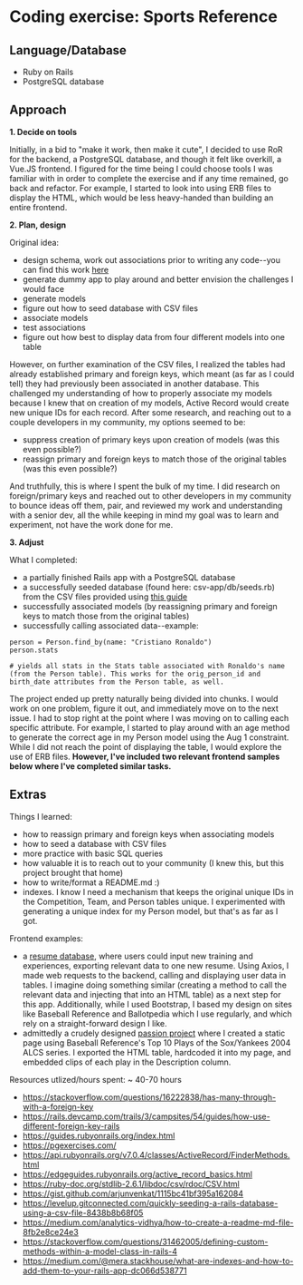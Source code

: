 # Coding exercise: Sports Reference

## Language/Database

- Ruby on Rails
- PostgreSQL database

## Approach

**1. Decide on tools**

Initially, in a bid to "make it work, then make it cute", I decided to use RoR for the backend, a PostgreSQL database, and though it felt like overkill, a Vue.JS frontend. I figured for the time being I could choose tools I was familiar with in order to complete the exercise and if any time remained, go back and refactor. For example, I started to look into using ERB files to display the HTML, which would be less heavy-handed than building an entire frontend.

**2. Plan, design**

Original idea:

- design schema, work out associations prior to writing any code--you can find this work [here](https://docs.google.com/spreadsheets/d/1I-4xQKZsIKPTtylUxhVHfyQkZZeFAynJRgFY2LKrOuc/edit?usp=sharing)
- generate dummy app to play around and better envision the challenges I would face
- generate models
- figure out how to seed database with CSV files
- associate models
- test associations
- figure out how best to display data from four different models into one table

However, on further examination of the CSV files, I realized the tables had already established primary and foreign keys, which meant (as far as I could tell) they had previously been associated in another database. This challenged my understanding of how to properly associate my models because I knew that on creation of my models, Active Record would create new unique IDs for each record. After some research, and reaching out to a couple developers in my community, my options seemed to be:

- suppress creation of primary keys upon creation of models (was this even possible?)
- reassign primary and foreign keys to match those of the original tables (was this even possible?)

And truthfully, this is where I spent the bulk of my time. I did research on foreign/primary keys and reached out to other developers in my community to bounce ideas off them, pair, and reviewed my work and understanding with a senior dev, all the while keeping in mind my goal was to learn and experiment, not have the work done for me.

**3. Adjust**

What I completed:

- a partially finished Rails app with a PostgreSQL database
- a successfully seeded database (found here: csv-app/db/seeds.rb) from the CSV files provided using [this guide](https://gist.github.com/arjunvenkat/1115bc41bf395a162084)
- successfully associated models (by reassigning primary and foreign keys to match those from the original tables)
- successfully calling associated data--example:

```
person = Person.find_by(name: "Cristiano Ronaldo")
person.stats

# yields all stats in the Stats table associated with Ronaldo's name (from the Person table). This works for the orig_person_id and birth_date attributes from the Person table, as well.
```

The project ended up pretty naturally being divided into chunks. I would work on one problem, figure it out, and immediately move on to the next issue. I had to stop right at the point where I was moving on to calling each specific attribute. For example, I started to play around with an age method to generate the correct age in my Person model using the Aug 1 constraint. While I did not reach the point of displaying the table, I would explore the use of ERB files. **However, I've included two relevant frontend samples below where I've completed similar tasks.**

## Extras

Things I learned:

- how to reassign primary and foreign keys when associating models
- how to seed a database with CSV files
- more practice with basic SQL queries
- how valuable it is to reach out to your community (I knew this, but this project brought that home)
- how to write/format a README.md :)
- indexes. I know I need a mechanism that keeps the original unique IDs in the Competition, Team, and Person tables unique. I experimented with generating a unique index for my Person model, but that's as far as I got.

Frontend examples:

- a [resume database](https://github.com/SamSharff/resume-frontend/blob/main/src/views/IndexResume.vue), where users could input new training and experiences, exporting relevant data to one new resume. Using Axios, I made web requests to the backend, calling and displaying user data in tables. I imagine doing something similar (creating a method to call the relevant data and injecting that into an HTML table) as a next step for this app. Additionally, while I used Bootstrap, I based my design on sites like Baseball Reference and Ballotpedia which I use regularly, and which rely on a straight-forward design I like.
- admittedly a crudely designed [passion project](https://github.com/SamSharff/sox-yanks-frontend/blob/main/src/views/HomeView.vue) where I created a static page using Baseball Reference's Top 10 Plays of the Sox/Yankees 2004 ALCS series. I exported the HTML table, hardcoded it into my page, and embedded clips of each play in the Description column.

Resources utlized/hours spent:
~ 40-70 hours

- https://stackoverflow.com/questions/16222838/has-many-through-with-a-foreign-key
- https://rails.devcamp.com/trails/3/campsites/54/guides/how-use-different-foreign-key-rails
- https://guides.rubyonrails.org/index.html
- https://pgexercises.com/
- https://api.rubyonrails.org/v7.0.4/classes/ActiveRecord/FinderMethods.html
- https://edgeguides.rubyonrails.org/active_record_basics.html
- https://ruby-doc.org/stdlib-2.6.1/libdoc/csv/rdoc/CSV.html
- https://gist.github.com/arjunvenkat/1115bc41bf395a162084
- https://levelup.gitconnected.com/quickly-seeding-a-rails-database-using-a-csv-file-8438b8b68f05
- https://medium.com/analytics-vidhya/how-to-create-a-readme-md-file-8fb2e8ce24e3
- https://stackoverflow.com/questions/31462005/defining-custom-methods-within-a-model-class-in-rails-4
- https://medium.com/@mera.stackhouse/what-are-indexes-and-how-to-add-them-to-your-rails-app-dc066d538771
